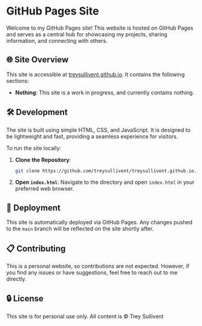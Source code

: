 # GitHub Pages Site

Welcome to my GitHub Pages site! This website is hosted on GitHub Pages and serves as a central hub for showcasing my projects, sharing information, and connecting with others.

## 🌐 Site Overview

This site is accessible at [treysullivent.github.io](https://treysullivent.github.io). It contains the following sections:

- **Nothing**: This site is a work in progress, and currently contains nothing.

## 🛠️ Development

The site is built using simple HTML, CSS, and JavaScript. It is designed to be lightweight and fast, providing a seamless experience for visitors.

To run the site locally:

1. **Clone the Repository**:
   ```bash
   git clone https://github.com/treysullivent/treysullivent.github.io.git
   ```
2. **Open `index.html`**: Navigate to the directory and open `index.html` in your preferred web browser.

## 🚀 Deployment

This site is automatically deployed via GitHub Pages. Any changes pushed to the `main` branch will be reflected on the site shortly after.

## 📋 Contributing

This is a personal website, so contributions are not expected. However, if you find any issues or have suggestions, feel free to reach out to me directly.

## 🔒 License

This site is for personal use only. All content is © Trey Sullivent
